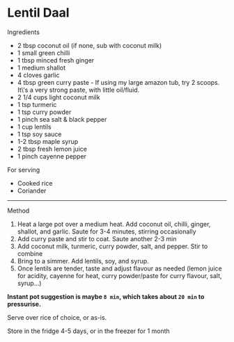 # Lentil Daal

Ingredients

-   2 tbsp coconut oil (if none, sub with coconut milk)
-   1 small green chilli
-   1 tbsp minced fresh ginger
-   1 medium shallot
-   4 cloves garlic
-   4 tbsp green curry paste - If using my large amazon tub, try 2 scoops. It\\'s a very strong paste, with little oil/fluid.
-   2 1/4 cups light coconut milk
-   1 tsp turmeric
-   1 tsp curry powder
-   1 pinch sea salt & black pepper
-   1 cup lentils
-   1 tsp soy sauce
-   1-2 tbsp maple syrup
-   2 tbsp fresh lemon juice
-   1 pinch cayenne pepper

For serving

-   Cooked rice
-   Coriander

------------------------------------------------------------------------

Method

1.  Heat a large pot over a medium heat. Add coconut oil, chilli, ginger, shallot, and garlic. Saute for 3-4 minutes, stirring occasionally
2.  Add curry paste and stir to coat. Saute another 2-3 min
3.  Add coconut milk, turmeric, curry powder, salt, and pepper. Stir to combine
4.  Bring to a simmer. Add lentils, soy, and syrup.
5.  Once lentils are tender, taste and adjust flavour as needed (lemon juice for acidity, cayenne for heat, curry powder/paste for curry flavour, salt, syrup...)

**Instant pot suggestion is maybe `8 min`, which takes about `20 min` to pressurise.**

Serve over rice of choice, or as-is.

Store in the fridge 4-5 days, or in the freezer for 1 month
